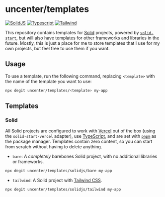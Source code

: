 <h1>uncenter/templates</h1>

[![SolidJS](https://img.shields.io/badge/SolidJS-374F6A?style=flat-square&logo=solid&logoColor=white)](https://solidjs.com)
[![Typescript](https://img.shields.io/badge/TypeScript-007ACC?style=flat-square&logo=typescript&logoColor=white)](https://typescriptlang.org/)
[![Tailwind](https://img.shields.io/badge/Tailwind_CSS-38B2AC?style=flat-square&logo=tailwind-css&logoColor=white)](https://tailwindcss.com)


This repository contains templates for [Solid](https://www.solidjs.com/) projects, powered by [`solid-start`](https://start.solidjs.com), but will also have templates for other frameworks and libraries in the future. Mostly, this is just a place for me to store templates that I use for my own projects, but feel free to use them if you want.

## Usage

To use a template, run the following command, replacing `<template>` with the name of the template you want to use:

```bash
npx degit uncenter/templates/<template> my-app
```

## Templates

### Solid

All Solid projects are configured to work with [Vercel](https://vercel.com/) out of the box (using the `solid-start-vercel` adapter), use [TypeScript](https://www.typescriptlang.org/),
and are set with [`pnpm`](https://pnpm.io/) as the package manager.
Templates contain zero content, so you can start from scratch without having to delete anything.

-   `bare`: A _completely_ barebones Solid project, with no additional libraries or frameworks.

```sh
npx degit uncenter/templates/solidjs/bare my-app
```

-   `tailwind`: A Solid project with [Tailwind CSS](https://tailwindcss.com/).

```sh
npx degit uncenter/templates/solidjs/tailwind my-app
```
